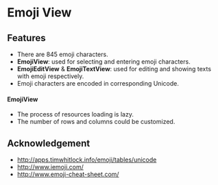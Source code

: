 Emoji View
==========

## Features

* There are 845 emoji characters.
* __EmojiView__: used for selecting and entering emoji characters.
* __EmojiEditView__ & __EmojiTextView__: used for editing and showing texts with emoji respectively.
* Emoji characters are encoded in corresponding Unicode.

#### EmojiView

- The process of resources loading is lazy.
- The number of rows and columns could be customized.

## Acknowledgement

* http://apps.timwhitlock.info/emoji/tables/unicode
* http://www.iemoji.com/
* http://www.emoji-cheat-sheet.com/